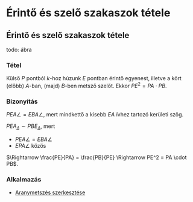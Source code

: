 # Érintő és szelő szakaszok tétele

## Érintő és szelő szakaszok tétele

todo: ábra

### Tétel

Külső $P$ pontból $k$-hoz húzunk $E$ pontban érintő egyenest, illetve a kört (előbb) $A$-ban, (majd) $B$-ben metsző szelőt. Ekkor $PE^2 = PA \cdot PB$.

### Bizonyítás

$PEA\angle=EBA\angle$, mert mindkettő a kisebb $EA$ ívhez tartozó kerületi szög.

$PEA_\Delta \sim PBE_\Delta$, mert

- $PEA\angle=EBA\angle$
- $EPA\angle$ közös

$\Rightarrow \frac{PE}{PA} = \frac{PB}{PE} \Rightarrow PE^2 = PA \cdot PB$.

### Alkalmazás

- [Aranymetszés szerkesztése](../egyéb/aranymetsz%C3%A9s.md#2.%20bizonyítás)
